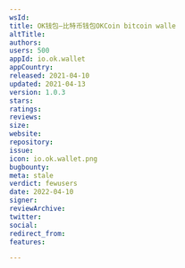 ```yaml
---
wsId: 
title: OK钱包—比特币钱包OKCoin bitcoin walle
altTitle: 
authors: 
users: 500
appId: io.ok.wallet
appCountry: 
released: 2021-04-10
updated: 2021-04-13
version: 1.0.3
stars: 
ratings: 
reviews: 
size: 
website: 
repository: 
issue: 
icon: io.ok.wallet.png
bugbounty: 
meta: stale
verdict: fewusers
date: 2022-04-10
signer: 
reviewArchive: 
twitter: 
social: 
redirect_from: 
features: 

---
```



